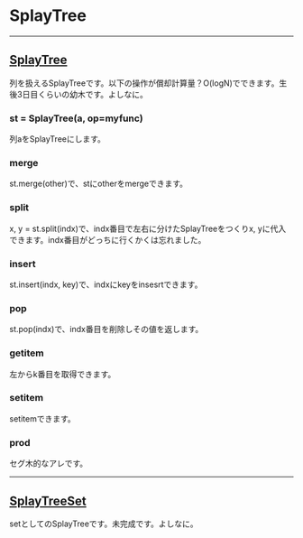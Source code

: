 # SplayTree

_____
## [SplayTree](https://github.com/titanium-22/Library/blob/main/BST/SplayTree/SplayTree.py)
列を扱えるSplayTreeです。以下の操作が償却計算量？O(logN)でできます。生後3日目くらいの幼木です。よしなに。
### st = SplayTree(a, op=myfunc)
列aをSplayTreeにします。
### merge
st.merge(other)で、stにotherをmergeできます。
### split
x, y = st.split(indx)で、indx番目で左右に分けたSplayTreeをつくりx, yに代入できます。indx番目がどっちに行くかくは忘れました。
### insert
st.insert(indx, key)で、indxにkeyをinsesrtできます。
### pop
st.pop(indx)で、indx番目を削除しその値を返します。
### __getitem__
左からk番目を取得できます。
### __setitem__
setitemできます。
### prod
セグ木的なアレです。

_____
## [SplayTreeSet](https://github.com/titanium-22/Library/blob/main/BST/SplayTree/SplayTreeSet.py)
setとしてのSplayTreeです。未完成です。よしなに。
